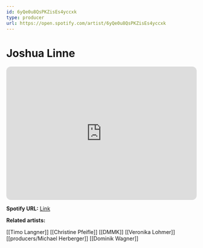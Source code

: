 ```yaml
---
id: 6yQe0u8QsPKZisEs4yccxk
type: producer
url: https://open.spotify.com/artist/6yQe0u8QsPKZisEs4yccxk
---
```

# Joshua Linne

<iframe style="border-radius:12px" src="https://open.spotify.com/embed/artist/6yQe0u8QsPKZisEs4yccxk" width="100%" height="352" frameBorder="0" allowfullscreen="" allow="autoplay; clipboard-write; encrypted-media; fullscreen; picture-in-picture" loading="lazy"></iframe>

**Spotify URL:** [Link](https://open.spotify.com/artist/6yQe0u8QsPKZisEs4yccxk)

**Related artists:**

[[Timo Langner]]
[[Christine Pfeifle]]
[[DMMK]]
[[Veronika Lohmer]]
[[producers/Michael Herberger]]
[[Dominik Wagner]]
